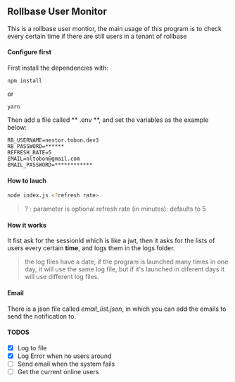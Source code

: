 ## Rollbase User Monitor

This is a rollbase user montior, the main usage of this program is to check every certain time if there are still users in a tenant of rollbase

#### Configure first

First install the dependencies with:

```
npm install
```
or
```
yarn
```

Then add a file called ** .env **, and set the variables as the example below:

```
RB_USERNAME=nestor.tobon.dev3
RB_PASSWORD=******
REFRESH_RATE=5
EMAIL=nltobon@gmail.com
EMAIL_PASSWORD=************
```

#### How to lauch

```bash
node index.js <?refresh rate>
```

> ? : parameter is optional
> refresh rate (in minutes): defaults to 5

#### How it works

It fist ask for the sessionId which is like a jwt, then it asks for the lists of users every certain **time**, and logs them in the logs folder.

> the log files have a date, if the program is launched many times in one day, it will use the same log file, but if it's launched in diferent days it will use different log files.

#### Email

There is a json file called *email_list.json*, in which you can add the emails to send the notification to.

#### TODOS

- [x] Log to file
- [x] Log Error when no users around
- [ ] Send email when the system fails
- [ ] Get the current online users